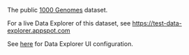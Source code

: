 The public [1000 Genomes](http://www.internationalgenome.org/about) dataset.

For a live Data Explorer of this dataset, see https://test-data-explorer.appspot.com

See [here](https://github.com/DataBiosphere/data-explorer/blob/master/dataset_config/1000_genomes/ui.json)
for Data Explorer UI configuration.
